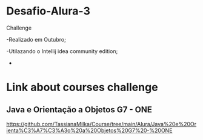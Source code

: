# Desafio-Alura-3
Challenge

-Realizado em Outubro;

-Utilazando o Intellij idea community edition;

-



# Link about courses challenge

## Java e Orientação a Objetos G7 - ONE

https://github.com/TassianaMilka/Course/tree/main/Alura/Java%20e%20Orienta%C3%A7%C3%A3o%20a%20Objetos%20G7%20-%20ONE
